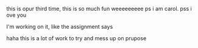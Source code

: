 this is opur third time, this is so much fun weeeeeeeee
ps i am carol. 
pss i ove you


I'm working on it, like the assignment says

haha this is a lot of work to try and mess up on prupose

